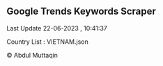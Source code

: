 

## Google Trends Keywords Scraper 
 
Last Update 22-06-2023 , 10:41:37

Country List :
VIETNAM.json



© Abdul Muttaqin 
